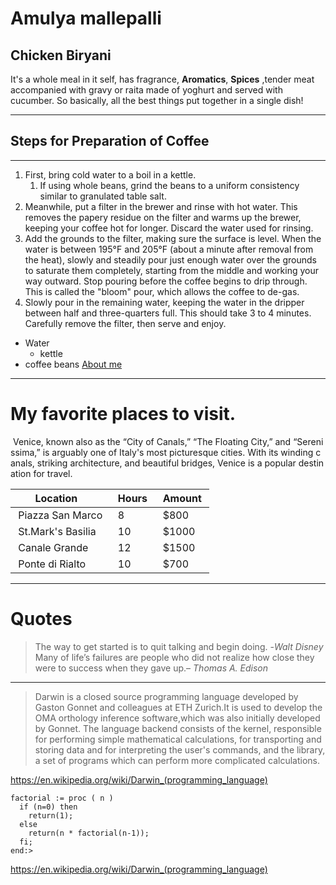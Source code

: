 # Amulya mallepalli
## Chicken Biryani  

It's a whole meal in it self, has fragrance, **Aromatics**, **Spices** ,tender meat accompanied with gravy or raita made of yoghurt and served with cucumber. So basically, all the best things put together in a single dish!  

--- 
## Steps for Preparation of Coffee
---
1. First, bring cold water to a boil in a kettle.
    1. If using whole beans, grind the beans to a uniform consistency similar to granulated table salt. 
3. Meanwhile, put a filter in the brewer and rinse with hot water. This removes the papery residue on the filter and warms up the brewer, keeping your coffee hot for longer. Discard the water used for rinsing. 
4. Add the grounds to the filter, making sure the surface is level. When the water is between 195°F and 205°F (about a minute after removal from the heat), slowly and steadily pour just enough water over the grounds to saturate them completely, starting from the middle and working your way outward. Stop pouring before the coffee begins to drip through. This is called the "bloom" pour, which allows the coffee to de-gas.
5. Slowly pour in the remaining water, keeping the water in the dripper between half and three-quarters full. This should take 3 to 4 minutes. Carefully remove the filter, then serve and enjoy.

* Water
    * kettle
* coffee beans
[About me](aboutme.md)  

---  

# My favorite places to visit.
 Venice, known also as the “City of Canals,” “The Floating City,” and “Serenissima,” is arguably one of Italy's most picturesque cities. With its winding canals, striking architecture, and beautiful bridges, Venice is a popular destination for travel.   

| Location          | Hours | Amount |
|-------------       |-------|--------|
| Piazza San Marco   | 8     | $800   |
| St.Mark's Basilia  | 10    | $1000  |
| Canale Grande      | 12    | $1500  |
| Ponte di Rialto    | 10    | $700   |

---
# Quotes
>The way to get started is to quit talking and begin doing. -*Walt Disney*  
>Many of life’s failures are people who did not realize how close they were to success when they gave up.– *Thomas A. Edison*

---
> Darwin is a closed source programming language developed by Gaston Gonnet and colleagues at ETH Zurich.It is used to develop the OMA orthology inference software,which was also initially developed by Gonnet. The language backend consists of the kernel, responsible for performing simple mathematical calculations, for transporting and storing data and for interpreting the user's commands, and the library, a set of programs which can perform more complicated calculations.

<https://en.wikipedia.org/wiki/Darwin_(programming_language)>

```
factorial := proc ( n )
  if (n=0) then
    return(1);
  else
    return(n * factorial(n-1));
  fi;
end:>
```

<https://en.wikipedia.org/wiki/Darwin_(programming_language)>






